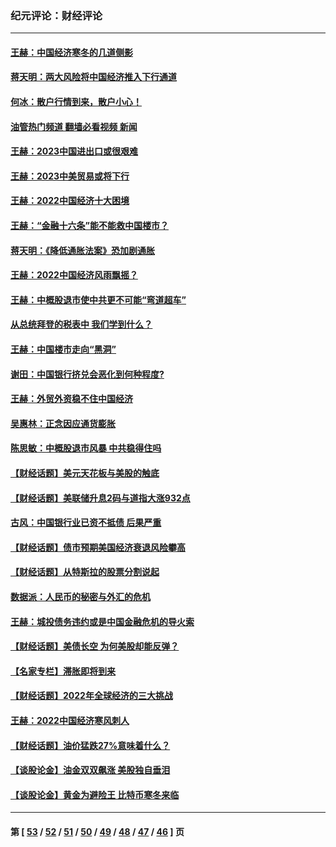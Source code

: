 ### 纪元评论：财经评论
---
#### [王赫：中国经济寒冬的几道侧影](../../pages/nsc1026/n13932953.md?02280330) 
#### [蒋天明：两大风险将中国经济推入下行通道](../../pages/nsc1026/n13929820.md?02280330) 
#### [何冰：散户行情到来，散户小心！](../../pages/nsc1026/n13928308.md?02280330) 
#### [油管热门频道 翻墙必看视频 新闻](ok?02280330)
#### [王赫：2023中国进出口或很艰难](../../pages/nsc1026/n13911515.md?02280330) 
#### [王赫：2023中美贸易或将下行](../../pages/nsc1026/n13899005.md?02280330) 
#### [王赫：2022中国经济十大困境](../../pages/nsc1026/n13883766.md?02280330) 
#### [王赫：“金融十六条”能不能救中国楼市？](../../pages/nsc1026/n13868431.md?02280330) 
#### [蒋天明：《降低通胀法案》恐加剧通胀](../../pages/nsc1026/n13806996.md?02280330) 
#### [王赫：2022中国经济风雨飘摇？](../../pages/nsc1026/n13803207.md?02280330) 
#### [王赫：中概股退市使中共更不可能“弯道超车”](../../pages/nsc1026/n13802858.md?02280330) 
#### [从总统拜登的税表中 我们学到什么？](../../pages/nsc1026/n13773081.md?02280330) 
#### [王赫：中国楼市走向“黑洞”](../../pages/nsc1026/n13770647.md?02280330) 
#### [谢田：中国银行挤兑会恶化到何种程度?](../../pages/nsc1026/n13766965.md?02280330) 
#### [王赫：外贸外资稳不住中国经济](../../pages/nsc1026/n13753933.md?02280330) 
#### [吴惠林：正念因应通货膨胀](../../pages/nsc1026/n13750350.md?02280330) 
#### [陈思敏：中概股退市风暴 中共稳得住吗](../../pages/nsc1026/n13738978.md?02280330) 
#### [【财经话题】美元天花板与美股的触底](../../pages/nsc1026/n13736495.md?02280330) 
#### [【财经话题】美联储升息2码与道指大涨932点](../../pages/nsc1026/n13727377.md?02280330) 
#### [古风：中国银行业已资不抵债 后果严重](../../pages/nsc1026/n13726111.md?02280330) 
#### [【财经话题】债市预期美国经济衰退风险攀高](../../pages/nsc1026/n13698043.md?02280330) 
#### [【财经话题】从特斯拉的股票分割说起](../../pages/nsc1026/n13679733.md?02280330) 
#### [数据派：人民币的秘密与外汇的危机](../../pages/nsc1026/n13667092.md?02280330) 
#### [王赫：城投债务违约或是中国金融危机的导火索](../../pages/nsc1026/n13665322.md?02280330) 
#### [【财经话题】美债长空 为何美股却能反弹？](../../pages/nsc1026/n13665895.md?02280330) 
#### [【名家专栏】滞胀即将到来](../../pages/nsc1026/n13658171.md?02280330) 
#### [【财经话题】2022年全球经济的三大挑战](../../pages/nsc1026/n13654423.md?02280330) 
#### [王赫：2022中国经济寒风刺人](../../pages/nsc1026/n13651403.md?02280330) 
#### [【财经话题】油价猛跌27%意味着什么？](../../pages/nsc1026/n13648767.md?02280330) 
#### [【谈股论金】油金双双飙涨 美股独自垂泪](../../pages/nsc1026/n13631742.md?02280330) 
#### [【谈股论金】黄金为避险王 比特币寒冬来临](../../pages/nsc1026/n13600406.md?02280330) 

---
#### 第 [ [53](./53.md?02280330) / [52](./52.md?02280330) / [51](./51.md?02280330) / [50](./50.md?02280330) / [49](./49.md?02280330) / [48](./48.md?02280330) / [47](./47.md?02280330) / [46](./46.md?02280330) ] 页
